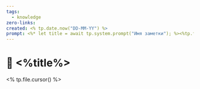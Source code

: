 ```yaml
---
tags:
  - knowledge
zero-links: 
created: <% tp.date.now("DD-MM-YY") %>
prompt: <%* let title = await tp.system.prompt("Имя заметки"); %><%tp.file.rename(title)%>
---
```

# 📑 <%title%>
<% tp.file.cursor() %>

